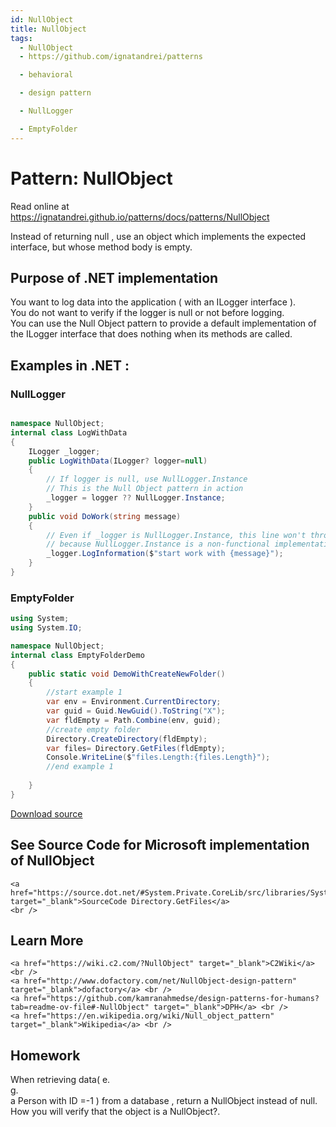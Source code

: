 ```yaml
---
id: NullObject
title: NullObject
tags:
  - NullObject
  - https://github.com/ignatandrei/patterns

  - behavioral

  - design pattern

  - NullLogger

  - EmptyFolder
---
```


# Pattern:  NullObject

Read online at https://ignatandrei.github.io/patterns/docs/patterns/NullObject

<!-- id : 2 -->
Instead of returning null , use an object which implements the expected interface, but whose method body is empty.    <br />

## Purpose of .NET implementation

You want to log data into the application ( with an ILogger interface ).    <br />
You do not want to verify if the logger is null or not before logging.    <br />
You can use the Null Object pattern to provide a default implementation of the ILogger interface that does nothing when its methods are called.    <br />

## Examples in .NET : 


###  NullLogger
```csharp showLineNumbers title="NullLogger example for Pattern NullObject"

namespace NullObject;
internal class LogWithData
{
    ILogger _logger;
    public LogWithData(ILogger? logger=null)
    {
        // If logger is null, use NullLogger.Instance
        // This is the Null Object pattern in action
        _logger = logger ?? NullLogger.Instance;   
    }
    public void DoWork(string message)
    {
        // Even if _logger is NullLogger.Instance, this line won't throw a null reference exception
        // because NullLogger.Instance is a non-functional implementation of ILogger
        _logger.LogInformation($"start work with {message}");
    }
}

```


###  EmptyFolder
```csharp showLineNumbers title="EmptyFolder example for Pattern NullObject"
using System;
using System.IO;

namespace NullObject;
internal class EmptyFolderDemo
{
    public static void DemoWithCreateNewFolder()
    {
        //start example 1
        var env = Environment.CurrentDirectory;
        var guid = Guid.NewGuid().ToString("X");
        var fldEmpty = Path.Combine(env, guid);
        //create empty folder
        Directory.CreateDirectory(fldEmpty);
        var files= Directory.GetFiles(fldEmpty);
        Console.WriteLine($"files.Length:{files.Length}");
        //end example 1
        
    }
}

```


[Download source](/zipSourceCodes/nullobject.zip)



## See Source Code for Microsoft implementation of NullObject

    <a href="https://source.dot.net/#System.Private.CoreLib/src/libraries/System.Private.CoreLib/src/System/IO/Directory.cs" target="_blank">SourceCode Directory.GetFiles</a>
    <br />


## Learn More

    <a href="https://wiki.c2.com/?NullObject" target="_blank">C2Wiki</a> <br />
    <a href="http://www.dofactory.com/net/NullObject-design-pattern" target="_blank">dofactory</a> <br />
    <a href="https://github.com/kamranahmedse/design-patterns-for-humans?tab=readme-ov-file#-NullObject" target="_blank">DPH</a> <br />
    <a href="https://en.wikipedia.org/wiki/Null_object_pattern" target="_blank">Wikipedia</a> <br />


## Homework


When retrieving data( e.    <br />
g.    <br />
a Person with ID =-1 ) from a database , return a NullObject instead of null.    <br />
How you will verify that the object is a NullObject?.    <br />


